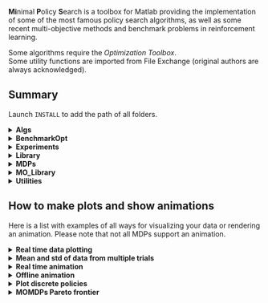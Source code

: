 **Mi**nimal **P**olicy **S**earch is a toolbox for Matlab providing the implementation of some of the most famous policy search algorithms, as well as some recent multi-objective methods and benchmark problems in reinforcement learning.

Some algorithms require the *Optimization Toolbox*.  
Some utility functions are imported from File Exchange (original authors are always acknowledged).


## Summary

Launch `INSTALL` to add the path of all folders.


<details>
<summary><b>Algs</b></summary>
  <p>
All the algorithms and solvers are located in this folder, as well as some script to run them. By using scripts, it is possible to interrupt and resume the learning process without losing any data.
The only parameters that you might want to change are the learning rates and the number of rollouts per iteration.
Also, a history of the results is usually kept. For example, <code>J_history</code> stores the average return at each iteration.
  </p>
</details>


<details>
<summary><b>BenchmarkOpt</b></summary>
  <p>
  Here are some <a href="https://en.wikipedia.org/wiki/Test_functions_for_optimization">test functions for optimization</a>.
  </p>
</details>


<details>
<summary><b>Experiments</b></summary>
  <p>
This folder contains some scripts to set up experiments. Each script inizializes the MDP, the policies and the number of samples and episodes per learning iteration.
After running a setup script, just run an algorithm script to start the learning.

```
SettingMC % mountain car setup
RUN_PG % run policy gradient (terminate by CTRL+C)
plot(J_history) % plot average return
show_simulation(mdp,policy.makeDeterministic,1000,0.1) % visualize learned policy (see below)
```

Notice that, in the case of episodic (black box) RL, these scripts define both the *low level policy* (the one used by the agent) and the *high level policy* (the sampling distribution used to draw the low level policy parameters).
In this setting, the exploration noise is given by the high level policy, while the low level policy is deterministic (e.g., the covariance of a Gaussian is zeroed and the high level policy only draws its mean).
  </p>
</details>


<details>
  <summary><b>Library</b></summary>
  <p>
The folder contains some policies, generic basis functions, and functions for sampling and evaluation. The most important functions are

- `collect_samples`: stores low level tuples `(s,a,r,s')` into a struct,
- `collect_episodes`: collects high level data, i.e. pairs `(return,policy)`,
- `evaluate_policies`: evaluates low level policies on several episodes,
- `evaluate_policies_high`: evaluates high level policies on several episodes.

Policies are modeled as objects. Their most important method is `drawAction`, but depending on the class some additional properties might be mandatory.

> **IMPORTANT!** All data is stored in **COLUMNS**, e.g., states are matrices `S x N`, where `S` is the size of one state and `N` is the number of states. Similarly, actions are matrices `A x N` and features are matrices `F x N`.
  </p>
  </details>


<details>
<summary><b>MDPs</b></summary>
  <p>
Each MDP is modeled as an object (<code>MDP.m</code>) and requires some properties (dimension of state and action spaces, bounds, etc...) and methods (for state transitions and plots).  
There are also some extensions, i.e., <i>Contextual MDPs</i> (<code>CMDP.m</code>), <i>Multi-objective MDPs</i> (<code>MOMDP.m</code>), and <i>Average-reward MDPs</i> (<code>MDP_avg.m</code>).  
For MDPs sharing the same environment (e.g., Mountain Car with continuous or discrete actions, Cart-pole with or without swing-up, ...), there are common <i>Environment</i> (<code>Env</code>) classes.
This classes define common variables and the transition function, while the subclasses define other functions (reward, action parsing, terminal conditions, ...).

> **IMPORTANT!** To allow parallel execution of multiple episodes, `simulator` functions need to support vectorized operations, i.e., they need to deal with states and actions represented as `S x N` and `A x N` matrices, respectively.
  </p>
</details>


<details>
<summary><b>MO_Library</b></summary>
  <p>
This folder contains functions used in the multi-objective framework, e.g., hypervolume estimators and Pareto-optimality filters.

> **IMPORTANT!** All frontiers are stored in **ROWS**, i.e., they are matrices `N x R`, where `N` is the number of points and `R` is the number of objectives.
  </p>
</details>


<details>
<summary><b>Utilities</b></summary>
  <p>
Utility functions used for matrix operations, plotting and sampling are stored in this folder.
  </p>
</details>


## How to make plots and show animations


Here is a list with examples of all ways for visualizing your data or rendering an animation. Please note that not all MDPs support an animation.

<details>
<summary><b>Real time data plotting</b></summary>
  <p>
During the learning, it is possible to plot in real time a desired variable (e.g., the expected return <code>J</code>) by using <code>updateplot</code>. 

```
updateplot('Return',iter,J,1)
```
  </p>
</details>  


<details>
<summary><b>Mean and std of data from multiple trials</b></summary>
  <p>
If you are interested on evaluating an algorithm on several trials you can use the function <code>shadedErrorBar</code>. For a complete example, please refer to <code>make_stdplot.m</code>.
  </p>
</details>  


<details>
<summary><b>Real time animation</b></summary>
  <p>
Launch <code>mdp.showplot</code> to initialize the plotting and an animation of the agent-environment interaction will be shown during the learning. To stop plotting use <code>mdp.closeplot</code>.

> **IMPORTANT!** This is possible only if you are learning using one episode per iteration.
  </p>
</details>  


<details>
<summary><b>Offline animation</b></summary>
  <p>

- For step-based algorithms, you can directly use the built-in plotting function of the MDPs.
As `collect_samples` returns a low-level dataset of the episodes, you just have to call `mdp.plotepisode`

```
data = collect_samples(mdp,episodes,steps,policy)
mdp.plotepisode(data(1),0.001)
```

- For episode-based algorithms, the low-level dataset is not returned. In this case, you can call `show_simulation`, which executes only one episode and shows an animation. This visualization can be used also in step-based algorithms.

```
show_simulation(mdp,policy,100,0.001)
show_simulation(mdp,policy.update(policy_high.drawAction(1)),100,0.001)
```

If the MDP provides pixels rendering, you can enable it by adding an additional argument to the function call

```
show_simulation(mdp,policy,100,0.001,1)
```
  </p>
</details>  


<details>
<summary><b>Plot discrete policies</b></summary>
  <p>
If the state space is 2-dimensional, you can plot the value functions learned by discrete policies and the action distribution over the states.

```
SettingDeep % deep sea treasure setup
RUN_PG % run policy gradient (terminate by CTRL+C)
policy.plotQ(mdp.stateLB,mdp.stateUB) % plot Q-function
policy.plotV(mdp.stateLB,mdp.stateUB) % plot V-function
policy.plotGreedy(mdp.stateLB,mdp.stateUB) % plot the action taken by zeroing the exploration
```
</p>
</details>  


<details>
<summary><b>MOMDPs Pareto frontier</b></summary>
  <p>
To plot a set of points as a Pareto frontier of a MOMDP, use <code>MOMDP.plotfront</code>. You can use additional arguments like in the built-in <code>plot</code> to customize the plot. Please note that the points have to be passed as rows and that the function does not filter dominated points.

```
MOMDP.plotfront([0.5 0.5; 1 0; 0 1], '--or', 'LineWidth', 2)
```
  </p>
</details>